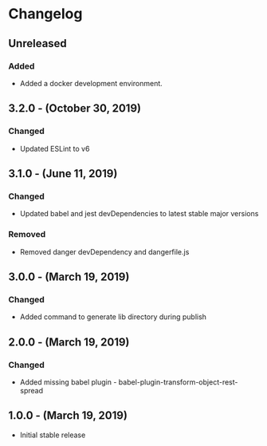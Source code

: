 Changelog
=========

Unreleased
----------
### Added
* Added a docker development environment.

3.2.0 - (October 30, 2019)
----------
### Changed
* Updated ESLint to v6

3.1.0 - (June 11, 2019)
----------
### Changed
* Updated babel and jest devDependencies to latest stable major versions

### Removed
* Removed danger devDependency and dangerfile.js

3.0.0 - (March 19, 2019)
----------
### Changed
* Added command to generate lib directory during publish

2.0.0 - (March 19, 2019)
----------
### Changed
* Added missing babel plugin - babel-plugin-transform-object-rest-spread

1.0.0 - (March 19, 2019)
----------
* Initial stable release
